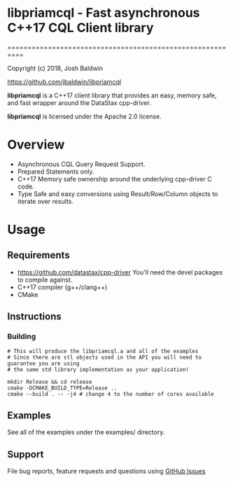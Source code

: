 # libpriamcql - Fast asynchronous C++17 CQL Client library
==========================================================

Copyright (c) 2018, Josh Baldwin

https://github.com/jbaldwin/libpriamcql

**libpriamcql** is a C++17 client library that provides an easy, memory safe, and fast wrapper around the DataStax cpp-driver.

**libpriamcql** is licensed under the Apache 2.0 license.

# Overview #
* Asynchronous CQL Query Request Support.
* Prepared Statements only.
* C++17 Memory safe ownership around the underlying cpp-driver C code.
* Type Safe and easy conversions using Result/Row/Column objects to iterate over results.

# Usage #

## Requirements
* https://github.com/datastax/cpp-driver You'll need the devel packages to compile against.
* C++17 compiler (g++/clang++)
* CMake

## Instructions

### Building
    # This will produce the libpriamcql.a and all of the examples
    # Since there are stl objects used in the API you will need to guarantee you are using
    # the same std library implementation as your application!

    mkdir Release && cd release
    cmake -DCMAKE_BUILD_TYPE=Release ..
    cmake --build . -- -j4 # change 4 to the number of cores available

## Examples

See all of the examples under the examples/ directory.

## Support

File bug reports, feature requests and questions using [GitHub Issues](https://github.com/jbaldwin/libpriamcql/issues)

